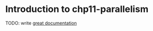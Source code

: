 # Introduction to chp11-parallelism

TODO: write [great documentation](http://jacobian.org/writing/what-to-write/)
